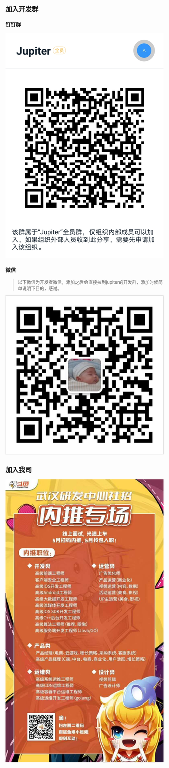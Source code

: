 ## 加入开发群

### 钉钉群

![image](../static/join/jupiter-join-dingding.jpg)

### 微信

> 以下微信为开发者微信，添加之后会直接拉到jupiter的开发群，添加时候简单说明下目的，感谢。
> 
![image](../static/join/jupiter-join-wechat.png)

## 加入我司

![image](../static/join/join1.jpg)
